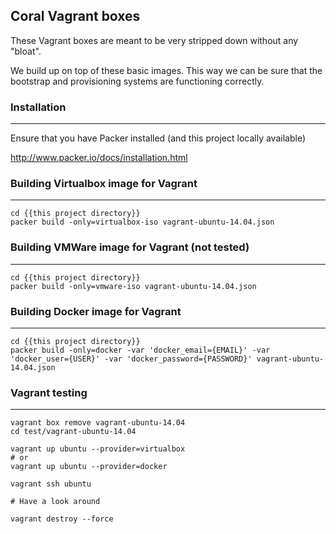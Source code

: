 ## Coral Vagrant boxes

These Vagrant boxes are meant to be very stripped down without any "bloat".

We build up on top of these basic images.  This way we can be sure that the
bootstrap and provisioning systems are functioning correctly.


### Installation
----------------

Ensure that you have Packer installed (and this project locally available)

http://www.packer.io/docs/installation.html


### Building Virtualbox image for Vagrant
-------------------------------

    cd {{this project directory}}
    packer build -only=virtualbox-iso vagrant-ubuntu-14.04.json


### Building VMWare image for Vagrant (not tested)
-------------------------------

    cd {{this project directory}}
    packer build -only=vmware-iso vagrant-ubuntu-14.04.json


### Building Docker image for Vagrant
-------------------------------

    cd {{this project directory}}
    packer build -only=docker -var 'docker_email={EMAIL}' -var 'docker_user={USER}' -var 'docker_password={PASSWORD}' vagrant-ubuntu-14.04.json


### Vagrant testing
-------------------

    vagrant box remove vagrant-ubuntu-14.04
    cd test/vagrant-ubuntu-14.04

    vagrant up ubuntu --provider=virtualbox
    # or
    vagrant up ubuntu --provider=docker

    vagrant ssh ubuntu

    # Have a look around

    vagrant destroy --force

